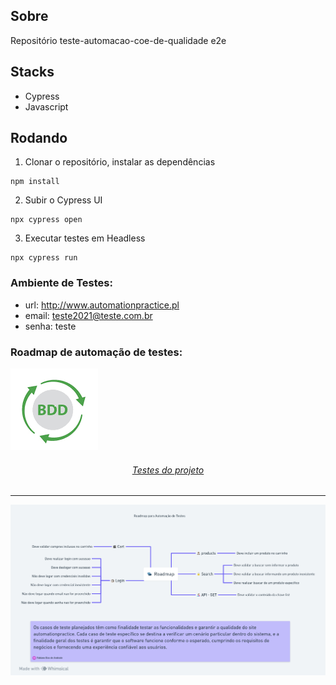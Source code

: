 ## Sobre

Repositório teste-automacao-coe-de-qualidade e2e

## Stacks
- Cypress
- Javascript

## Rodando

1. Clonar o repositório, instalar as dependências
```
npm install
```

2. Subir o Cypress UI
```
npx cypress open 
```

3. Executar testes em Headless
```
npx cypress run 
```
### Ambiente de Testes:

-   url: http://www.automationpractice.pl
-   email: teste2021@teste.com.br
-   senha: teste

### Roadmap de automação de testes:

<p align="left">
  <img src="image/bdd.png" alt="Alt Text" />
</p>

<h6 align="center"><a href="BDD.md">Testes do projeto</a></h6>


---

![Alt Text](image/roadmap.png)





